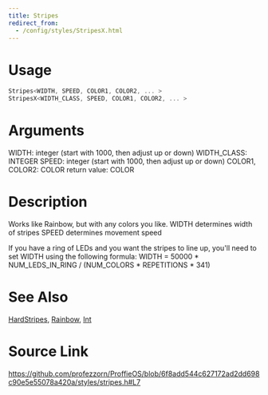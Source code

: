 ```yaml
---
title: Stripes
redirect_from:
  - /config/styles/StripesX.html
---
```


# Usage
```cpp
Stripes<WIDTH, SPEED, COLOR1, COLOR2, ... >
StripesX<WIDTH_CLASS, SPEED, COLOR1, COLOR2, ... >
```

# Arguments
WIDTH: integer (start with 1000, then adjust up or down)
WIDTH_CLASS: INTEGER
SPEED: integer  (start with 1000, then adjust up or down)
COLOR1, COLOR2: COLOR
return value: COLOR

# Description
Works like Rainbow, but with any colors you like.
WIDTH determines width of stripes
SPEED determines movement speed

If you have a ring of LEDs and you want the stripes to line up,
you'll need to set WIDTH using the following formula:
WIDTH = 50000 * NUM_LEDS_IN_RING / (NUM_COLORS * REPETITIONS * 341)

# See Also
[HardStripes](/config/styles/HardStripes.html), [Rainbow](/config/styles/Rainbow.html), [Int](/config/functions/Int.html)

# Source Link
https://github.com/profezzorn/ProffieOS/blob/6f8add544c627172ad2dd698c90e5e55078a420a/styles/stripes.h#L7
